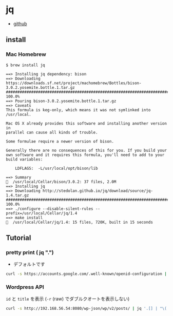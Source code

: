 # jq 

- [github](https://stedolan.github.io/jq/)

## install

### Mac Homebrew

```
$ brew install jq
```
```
==> Installing jq dependency: bison
==> Downloading https://downloads.sf.net/project/machomebrew/Bottles/bison-3.0.2.yosemite.bottle.1.tar.gz
######################################################################## 100.0%
==> Pouring bison-3.0.2.yosemite.bottle.1.tar.gz
==> Caveats
This formula is keg-only, which means it was not symlinked into /usr/local.

Mac OS X already provides this software and installing another version in
parallel can cause all kinds of trouble.

Some formulae require a newer version of bison.

Generally there are no consequences of this for you. If you build your
own software and it requires this formula, you'll need to add to your
build variables:

    LDFLAGS:  -L/usr/local/opt/bison/lib

==> Summary
🍺  /usr/local/Cellar/bison/3.0.2: 37 files, 2.0M
==> Installing jq
==> Downloading http://stedolan.github.io/jq/download/source/jq-1.4.tar.gz
######################################################################## 100.0%
==> ./configure --disable-silent-rules --prefix=/usr/local/Cellar/jq/1.4
==> make install
🍺  /usr/local/Cellar/jq/1.4: 15 files, 720K, built in 15 seconds
```

## Tutorial

### pretty print ( jq ".")

- デフォルトです

~~~bash
curl -s https://accounts.google.com/.well-known/openid-configuration | jq "."
~~~

### Wordpress API

`id` と `title` を表示 (`-r` (raw) でダブルクオートを表示しない)

~~~bash
curl -s http://192.168.56.54:8080/wp-json/wp/v2/posts/ | jq '.[] | "\(.id) , \(.title.rendered)"' -r
~~~